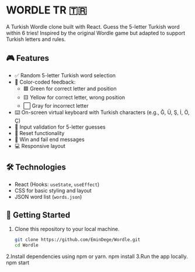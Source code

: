 # WORDLE TR 🇹🇷

A Turkish Wordle clone built with React. Guess the 5-letter Turkish word within 6 tries! Inspired by the original Wordle game but adapted to support Turkish letters and rules.

## 🎮 Features

- ✅ Random 5-letter Turkish word selection
- 🎨 Color-coded feedback:
  - 🟩 Green for correct letter and position
  - 🟨 Yellow for correct letter, wrong position
  - ⬜ Gray for incorrect letter
- ⌨️ On-screen virtual keyboard with Turkish characters (e.g., Ğ, Ü, Ş, İ, Ö, Ç)
- 📝 Input validation for 5-letter guesses
- 🔄 Reset functionality
- 🎉 Win and fail end messages
- 💻 Responsive layout

## 🛠 Technologies

- React (Hooks: `useState`, `useEffect`)
- CSS for basic styling and layout
- JSON word list (`words.json`)

## 🚀 Getting Started

1. Clone this repository to your local machine.
   ```bash
   git clone https://github.com/EminDege/Wordle.git
   cd Wordle
2.Install dependencies using npm or yarn.
  npm install
3.Run the app locally.
  npm start
